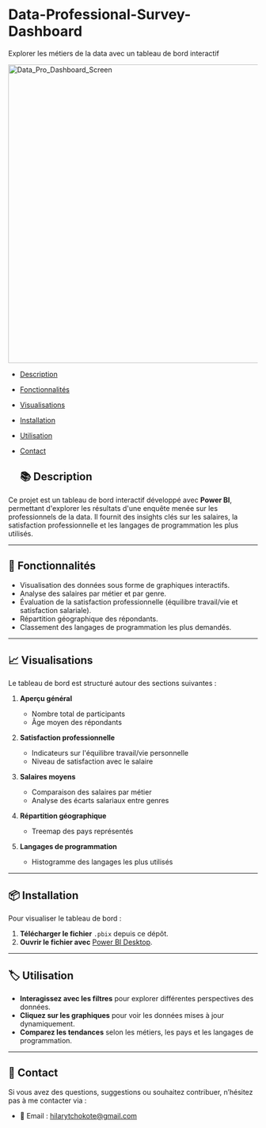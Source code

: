 # Data-Professional-Survey-Dashboard
Explorer les métiers de la data avec un tableau de bord interactif

<img width="603" alt="Data_Pro_Dashboard_Screen" src="https://github.com/user-attachments/assets/45262c8a-c005-4cdf-a698-ff7997bf1151" />

- [Description](#Description)
- [Fonctionnalités](#Fonctionnalités)
- [Visualisations](#Visualisations)
- [Installation](#Installation)
- [Utilisation](#Utilisation)
- [Contact](#Contact)

  ## 📚 Description

Ce projet est un tableau de bord interactif développé avec **Power BI**, permettant d'explorer les résultats d'une enquête menée sur les professionnels de la data. Il fournit des insights clés sur les salaires, la satisfaction professionnelle et les langages de programmation les plus utilisés.

---

## 🚀 Fonctionnalités

- Visualisation des données sous forme de graphiques interactifs.
- Analyse des salaires par métier et par genre.
- Évaluation de la satisfaction professionnelle (équilibre travail/vie et satisfaction salariale).
- Répartition géographique des répondants.
- Classement des langages de programmation les plus demandés.
  
---

## 📈 Visualisations

Le tableau de bord est structuré autour des sections suivantes :

1. **Aperçu général**  
   - Nombre total de participants  
   - Âge moyen des répondants  

2. **Satisfaction professionnelle**  
   - Indicateurs sur l'équilibre travail/vie personnelle  
   - Niveau de satisfaction avec le salaire  

3. **Salaires moyens**  
   - Comparaison des salaires par métier  
   - Analyse des écarts salariaux entre genres  

4. **Répartition géographique**  
   - Treemap des pays représentés  

5. **Langages de programmation**  
   - Histogramme des langages les plus utilisés  

---

## 📦 Installation

Pour visualiser le tableau de bord :

1. **Télécharger le fichier** `.pbix` depuis ce dépôt.
2. **Ouvrir le fichier avec** [Power BI Desktop](https://powerbi.microsoft.com/fr-fr/downloads/).

---

## 🏷️ Utilisation

- **Interagissez avec les filtres** pour explorer différentes perspectives des données.
- **Cliquez sur les graphiques** pour voir les données mises à jour dynamiquement.
- **Comparez les tendances** selon les métiers, les pays et les langages de programmation.

---

## 📧 Contact

Si vous avez des questions, suggestions ou souhaitez contribuer, n’hésitez pas à me contacter via :

- 📩 Email : [hilarytchokote@gmail.com](mailto:hilarytchokote@gmail.com)

  
